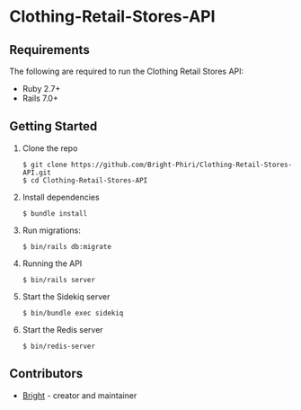 Clothing-Retail-Stores-API
===========================
## Requirements
The following are required to run the Clothing Retail Stores API: 

- Ruby 2.7+
- Rails 7.0+

## Getting Started

1. Clone the repo

   ```
   $ git clone https://github.com/Bright-Phiri/Clothing-Retail-Stores-API.git
   $ cd Clothing-Retail-Stores-API
   ```

2. Install dependencies

   ```
   $ bundle install
   ```
3. Run migrations:

   ```
   $ bin/rails db:migrate
   ```
   
4. Running the API

   ```
   $ bin/rails server
   ```
5. Start the Sidekiq server

   ```
   $ bin/bundle exec sidekiq
   ```
6. Start the Redis server

   ```
   $ bin/redis-server
   ```
 
   

 ## Contributors 
 - [Bright](https://www.github.com/Bright-Phiri) - creator and maintainer



